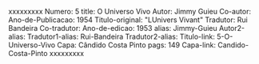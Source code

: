 xxxxxxxxx
Numero: 5
title: O Universo Vivo
Autor: Jimmy Guieu
Co-autor: 
Ano-de-Publicacao: 1954
Titulo-original: "LUnivers Vivant"
Tradutor: Rui Bandeira
Co-tradutor: 
Ano-de-edicao: 1953
alias: Jimmy-Guieu
Autor2-alias: 
Tradutor1-alias: Rui-Bandeira
Tradutor2-alias: 
Titulo-link: 5-O-Universo-Vivo
Capa: Cândido Costa Pinto
pags: 149
Capa-link: Candido-Costa-Pinto
xxxxxxxxx